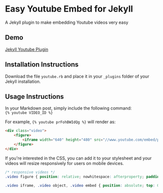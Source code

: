 Easy Youtube Embed for Jekyll
==============

A Jekyll plugin to make embedding Youtube videos very easy

## Demo
[Jekyll Youtube Plugin](http://dev.pibby.com/jekyll-youtube-plugin/)

## Installation Instructions
Download the file `youtube.rb` and place it in your `_plugins` folder of your Jekyll installation.

## Usage Instructions
In your Markdown post, simply include the following command:  
`{% youtube VIDEO_ID %}`

For example, `{% youtube prFohBWIdQg %}` will render as:  
```html
<div class="video">
    <figure>
        <iframe width="640" height="480" src="//www.youtube.com/embed/prFohBWIdQg?rel=0" frameborder="0" allowfullscreen></iframe>
    </figure>
</div>
```

If you're interested in the CSS, you can add it to your stylesheet and your videos will resize responsively for users on mobile devices.

```css
/* responsive videos */
.video figure { position: relative; nowhitespace: afterproperty; padding-bottom: 56.25%; height: 0; overflow: hidden; }

.video iframe, .video object, .video embed { position: absolute; top: 0; left: 0; width: 100%; height: 100%; }
```
